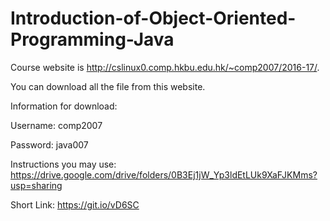 
# Introduction-of-Object-Oriented-Programming-Java


Course website is http://cslinux0.comp.hkbu.edu.hk/~comp2007/2016-17/.


You can download all the file from this website.


Information for download:

Username: comp2007

Password: java007

Instructions you may use: https://drive.google.com/drive/folders/0B3Ej1jW_Yp3ldEtLUk9XaFJKMms?usp=sharing

Short Link: https://git.io/vD6SC
